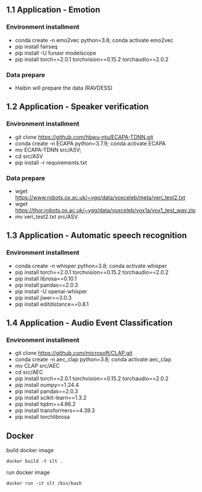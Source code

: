 ## 1.1 Application - Emotion
### Environment installment
- conda create -n emo2vec python=3.8; conda activate emo2vec
- pip install fairseq
- pip install -U funasr modelscope
- pip install torch==2.0.1 torchvision==0.15.2 torchaudio==2.0.2

### Data prepare
- Haibin will prepare the data (RAVDESS)

## 1.2 Application - Speaker verification
### Environment installment
- git clone https://github.com/hbwu-ntu/ECAPA-TDNN.git
- conda create -n ECAPA python=3.7.9; conda activate ECAPA
- mv ECAPA-TDNN src/ASV;
- cd src/ASV
- pip install -r requirements.txt

### Data prepare
- wget https://www.robots.ox.ac.uk/~vgg/data/voxceleb/meta/veri_test2.txt
- wget https://thor.robots.ox.ac.uk/~vgg/data/voxceleb/vox1a/vox1_test_wav.zip
- mv veri_test2.txt src/ASV

## 1.3 Application - Automatic speech recognition 
### Environment installment
- conda create -n whisper python=3.8; conda activate whisper
- pip install torch==2.0.1 torchvision==0.15.2 torchaudio==2.0.2
- pip install librosa==0.10.1
- pip install pandas==2.0.3
- pip install -U openai-whisper
- pip install jiwer==3.0.3
- pip install editdistance==0.8.1

## 1.4 Application - Audio Event Classification
### Environment installment
- git clone https://github.com/microsoft/CLAP.git
- conda create -n aec_clap python=3.8; conda activate aec_clap
- mv CLAP src/AEC
- cd src/AEC
- pip install torch==2.0.1 torchvision==0.15.2 torchaudio==2.0.2
- pip install numpy==1.24.4
- pip install pandas==2.0.3
- pip install scikit-learn==1.3.2
- pip install tqdm==4.66.2
- pip install transformers==4.39.3
- pip install torchlibrosa

## Docker
build docker image
```shell
docker build -t slt .
```

run docker image
```shell
docker run -it slt /bin/bash
```